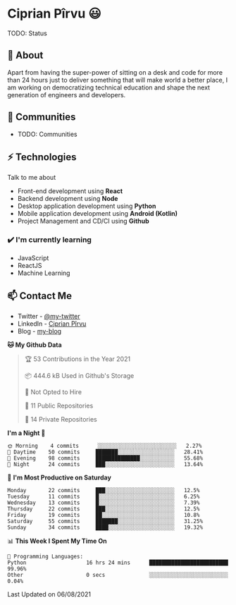 # Ciprian Pîrvu 😃

TODO: Status

## 🧐 About

Apart from having the super-power of sitting on a desk and code for more than 24 hours just to deliver something that will make world a better place, I am working on democratizing technical education and shape the next generation of engineers and developers.

## 👯 Communities

-   TODO: Communities

## ⚡ Technologies

Talk to me about

-   Front-end development using **React**
-   Backend development using **Node**
-   Desktop application development using **Python**
-   Mobile application development using **Android (Kotlin)**
-   Project Management and CD/CI using **Github**

### ✔️ I'm currently learning

-   JavaScript
-   ReactJS
-   Machine Learning

## 📫 Contact Me

-   Twitter - [@my-twitter]()
-   LinkedIn - [Ciprian Pîrvu](https://www.linkedin.com/in/p%C3%AErvu-ciprian-cristian-4415991b1/)
-   Blog - [my-blog]()

<!--START_SECTION:waka-->
**🐱 My Github Data** 

> 🏆 53 Contributions in the Year 2021
 > 
> 📦 444.6 kB Used in Github's Storage 
 > 
> 🚫 Not Opted to Hire
 > 
> 📜 11 Public Repositories 
 > 
> 🔑 14 Private Repositories  
 > 
**I'm a Night 🦉** 

```text
🌞 Morning    4 commits      ░░░░░░░░░░░░░░░░░░░░░░░░░   2.27% 
🌆 Daytime    50 commits     ███████░░░░░░░░░░░░░░░░░░   28.41% 
🌃 Evening    98 commits     ██████████████░░░░░░░░░░░   55.68% 
🌙 Night      24 commits     ███░░░░░░░░░░░░░░░░░░░░░░   13.64%

```
📅 **I'm Most Productive on Saturday** 

```text
Monday       22 commits     ███░░░░░░░░░░░░░░░░░░░░░░   12.5% 
Tuesday      11 commits     █░░░░░░░░░░░░░░░░░░░░░░░░   6.25% 
Wednesday    13 commits     █░░░░░░░░░░░░░░░░░░░░░░░░   7.39% 
Thursday     22 commits     ███░░░░░░░░░░░░░░░░░░░░░░   12.5% 
Friday       19 commits     ██░░░░░░░░░░░░░░░░░░░░░░░   10.8% 
Saturday     55 commits     ███████░░░░░░░░░░░░░░░░░░   31.25% 
Sunday       34 commits     ████░░░░░░░░░░░░░░░░░░░░░   19.32%

```


📊 **This Week I Spent My Time On** 

```text
💬 Programming Languages: 
Python                   16 hrs 24 mins      █████████████████████████   99.96% 
Other                    0 secs              ░░░░░░░░░░░░░░░░░░░░░░░░░   0.04%

```


 Last Updated on 06/08/2021
<!--END_SECTION:waka-->
